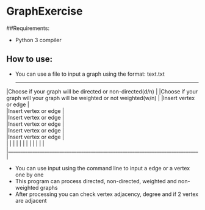 # GraphExercise

##Requirements:
- Python 3 compiler

## How to use:
- You can use a file to input a graph using the format:
  text.txt
  _______________________________________________________________________________
 |Choose if your graph will be directed or non-directed(d/n)                    |
 |Choose if your graph will your graph will be weighted or not weighted(w/n)    |
 |Insert vertex or edge                                                         |          
 |Insert vertex or edge                                                         |                                                       
 |Insert vertex or edge                                                         |                                  
 |Insert vertex or edge                                                         |                                   
 |Insert vertex or edge                                                         |                                   
 |Insert vertex or edge                                                         |                                  
 |                                                                              |
 |                                                                              |
 |                                                                              |
 |                                                                              |
 |                                                                              |
 |                                                                              |
 |______________________________________________________________________________|
 
 - You can use input using the command line to input a edge or a vertex one by one
 - This program can process directed, non-directed, weighted and non-weighted graphs
 - After processing you can check vertex adjacency, degree and if 2 vertex are adjacent
 
